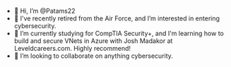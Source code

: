 - 👋 Hi, I’m @Patams22
- 👀 I've recently retired from the Air Force, and I’m interested in entering cybersecurity.
- 🌱 I’m currently studying for CompTIA Security+, and I'm learning how to build and secure VNets in Azure with Josh Madakor at Leveldcareers.com. Highly recommend!
- 💞️ I’m looking to collaborate on anything cybersecurity. 


<!---
Patams22/Patams22 is a ✨ special ✨ repository because its `README.md` (this file) appears on your GitHub profile.
You can click the Preview link to take a look at your changes.
--->
